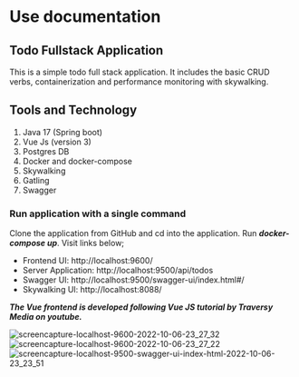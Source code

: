 # Use documentation

## Todo Fullstack Application

This is a simple todo full stack application. It includes the basic CRUD verbs, containerization and performance monitoring with skywalking.

## Tools and Technology

1. Java 17 (Spring boot)
2. Vue Js (version 3)
3. Postgres DB
4. Docker and docker-compose
5. Skywalking
6. Gatling
7. Swagger

### Run application with a single command

Clone the application from GitHub and cd into the application. Run **_docker-compose up_**. Visit links below;

- Frontend UI: http://localhost:9600/
- Server Application: http://localhost:9500/api/todos
- Swagger UI: http://localhost:9500/swagger-ui/index.html#/
- Skywalking UI: http://localhost:8088/

**_The Vue frontend is developed following Vue JS tutorial by Traversy Media on youtube._**



![screencapture-localhost-9600-2022-10-06-23_27_32](https://user-images.githubusercontent.com/47652874/194415564-bfaa773d-5d16-4f92-9da5-aeb89805eb52.png)
![screencapture-localhost-9600-2022-10-06-23_27_22](https://user-images.githubusercontent.com/47652874/194415566-5c7cfa38-94f1-4ca4-8488-5870c37719f7.png)
![screencapture-localhost-9500-swagger-ui-index-html-2022-10-06-23_23_51](https://user-images.githubusercontent.com/47652874/194415567-dbfdda6a-3b21-4fd0-97b8-518858187656.png)
